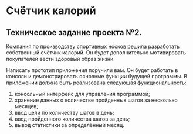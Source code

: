 # Счётчик калорий
## Техническое задание проекта №2.
Компания по производству спортивных носков решила разработать собственный счётчик калорий. Он будет дополнительно мотивировать покупателей вести здоровый образ жизни. 

Написать прототип приложения поручили вам. Он будет работать в консоли и демонстрировать основные функции будущей программы.
В приложении должна быть реализована следующая функциональность:
1. консольный интерфейс для управления программой;
2. хранение данных о количестве пройденных шагов за несколько месяцев;
3. ввод цели по количеству шагов в день; 
4. ввод пройденного количества шагов за день;
5. вывод статистики за определённый месяц. 

